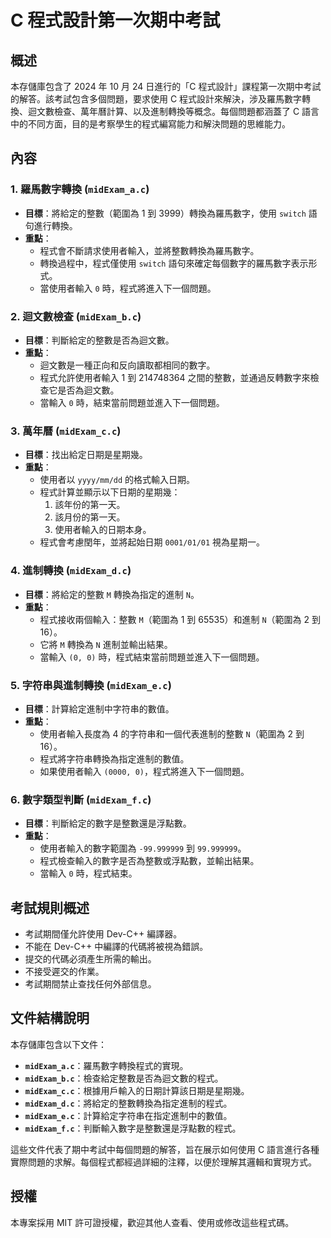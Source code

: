 # C 程式設計第一次期中考試

## 概述
本存儲庫包含了 2024 年 10 月 24 日進行的「C 程式設計」課程第一次期中考試的解答。該考試包含多個問題，要求使用 C 程式設計來解決，涉及羅馬數字轉換、迴文數檢查、萬年曆計算、以及進制轉換等概念。每個問題都涵蓋了 C 語言中的不同方面，目的是考察學生的程式編寫能力和解決問題的思維能力。

## 內容
### 1. 羅馬數字轉換 (`midExam_a.c`)
- **目標**：將給定的整數（範圍為 1 到 3999）轉換為羅馬數字，使用 `switch` 語句進行轉換。
- **重點**：
  - 程式會不斷請求使用者輸入，並將整數轉換為羅馬數字。
  - 轉換過程中，程式僅使用 `switch` 語句來確定每個數字的羅馬數字表示形式。
  - 當使用者輸入 `0` 時，程式將進入下一個問題。

### 2. 迴文數檢查 (`midExam_b.c`)
- **目標**：判斷給定的整數是否為迴文數。
- **重點**：
  - 迴文數是一種正向和反向讀取都相同的數字。
  - 程式允許使用者輸入 1 到 214748364 之間的整數，並通過反轉數字來檢查它是否為迴文數。
  - 當輸入 `0` 時，結束當前問題並進入下一個問題。

### 3. 萬年曆 (`midExam_c.c`)
- **目標**：找出給定日期是星期幾。
- **重點**：
  - 使用者以 `yyyy/mm/dd` 的格式輸入日期。
  - 程式計算並顯示以下日期的星期幾：
    1. 該年份的第一天。
    2. 該月份的第一天。
    3. 使用者輸入的日期本身。
  - 程式會考慮閏年，並將起始日期 `0001/01/01` 視為星期一。

### 4. 進制轉換 (`midExam_d.c`)
- **目標**：將給定的整數 `M` 轉換為指定的進制 `N`。
- **重點**：
  - 程式接收兩個輸入：整數 `M`（範圍為 1 到 65535）和進制 `N`（範圍為 2 到 16）。
  - 它將 `M` 轉換為 `N` 進制並輸出結果。
  - 當輸入 `(0, 0)` 時，程式結束當前問題並進入下一個問題。

### 5. 字符串與進制轉換 (`midExam_e.c`)
- **目標**：計算給定進制中字符串的數值。
- **重點**：
  - 使用者輸入長度為 4 的字符串和一個代表進制的整數 `N`（範圍為 2 到 16）。
  - 程式將字符串轉換為指定進制的數值。
  - 如果使用者輸入 `(0000, 0)`，程式將進入下一個問題。

### 6. 數字類型判斷 (`midExam_f.c`)
- **目標**：判斷給定的數字是整數還是浮點數。
- **重點**：
  - 使用者輸入的數字範圍為 `-99.999999` 到 `99.999999`。
  - 程式檢查輸入的數字是否為整數或浮點數，並輸出結果。
  - 當輸入 `0` 時，程式結束。

## 考試規則概述
- 考試期間僅允許使用 Dev-C++ 編譯器。
- 不能在 Dev-C++ 中編譯的代碼將被視為錯誤。
- 提交的代碼必須產生所需的輸出。
- 不接受遲交的作業。
- 考試期間禁止查找任何外部信息。

## 文件結構說明
本存儲庫包含以下文件：
- **`midExam_a.c`**：羅馬數字轉換程式的實現。
- **`midExam_b.c`**：檢查給定整數是否為迴文數的程式。
- **`midExam_c.c`**：根據用戶輸入的日期計算該日期是星期幾。
- **`midExam_d.c`**：將給定的整數轉換為指定進制的程式。
- **`midExam_e.c`**：計算給定字符串在指定進制中的數值。
- **`midExam_f.c`**：判斷輸入數字是整數還是浮點數的程式。

這些文件代表了期中考試中每個問題的解答，旨在展示如何使用 C 語言進行各種實際問題的求解。每個程式都經過詳細的注釋，以便於理解其邏輯和實現方式。

## 授權
本專案採用 MIT 許可證授權，歡迎其他人查看、使用或修改這些程式碼。


